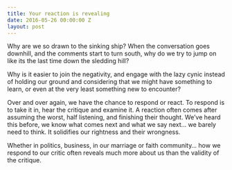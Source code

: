 ```yaml
---
title: Your reaction is revealing
date: 2016-05-26 00:00:00 Z
layout: post
---
```


Why are we so drawn to the sinking ship? When the conversation goes downhill, and the comments start to turn south, why do we try to jump on like its the last time down the sledding hill?

Why is it easier to join the negativity, and engage with the lazy cynic instead of holding our ground and considering that we might have something to learn, or even at the very least something new to encounter?

Over and over again, we have the chance to respond or react. To respond is to take it in, hear the critique and examine it. A reaction often comes after assuming the worst, half listening, and finishing their thought. We’ve heard this before, we know what comes next and what we say next... we barely need to think. It solidifies our rightness and their wrongness.

Whether in politics, business, in our marriage or faith community… how we respond to our critic often reveals much more about us than the validity of the critique.
